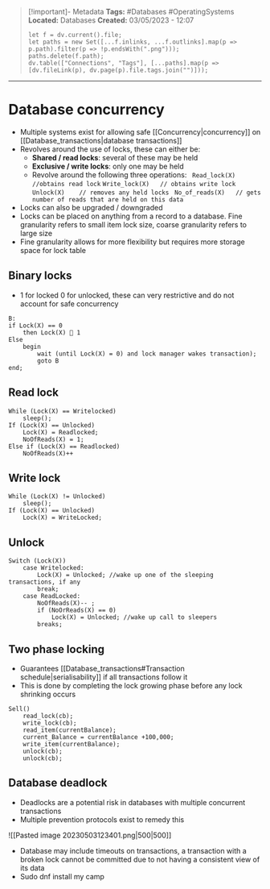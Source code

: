 > [!important]- Metadata
> **Tags:** #Databases #OperatingSystems 
> **Located:** Databases
> **Created:** 03/05/2023 - 12:07
> ```dataviewjs
> let f = dv.current().file;
> let paths = new Set([...f.inlinks, ...f.outlinks].map(p => p.path).filter(p => !p.endsWith(".png")));
> paths.delete(f.path);
> dv.table(["Connections", "Tags"], [...paths].map(p => [dv.fileLink(p), dv.page(p).file.tags.join("")]));
> ```

___
# Database concurrency
- Multiple systems exist for allowing safe [[Concurrency|concurrency]] on [[Database_transactions|database transactions]]
- Revolves around the use of locks, these can either be:
	- **Shared / read locks**: several of these may be held 
	- **Exclusive / write locks**: only one may be held
	- Revolve around the following three operations:
		` Read_lock(X)   //obtains read lock`
		 `Write_lock(X)   // obtains write lock`
		 `Unlock(X)    // removes any held locks `
		 `No_of_reads(X)   // gets number of reads that are held on this data`
- Locks can also be upgraded / downgraded 
- Locks can be placed on anything from a record to a database. Fine granularity refers to small item lock size, coarse granularity refers to large size
- Fine granularity allows for more flexibility but requires more storage space for lock table 
## Binary locks
- 1 for locked 0 for unlocked, these can very restrictive and do not account for safe concurrency 

```
B: 
if Lock(X) == 0
    then Lock(X)  1
Else
    begin
        wait (until Lock(X) = 0) and lock manager wakes transaction);
        goto B
end;
```

## Read lock
```
While (Lock(X) == Writelocked) 
    sleep();
If (Lock(X) == Unlocked) 
    Lock(X) = Readlocked;
    NoOfReads(X) = 1;
Else if (Lock(X) == Readlocked)
    NoOfReads(X)++
```

## Write lock
```
While (Lock(X) != Unlocked) 
    sleep();
If (Lock(X) == Unlocked)
    Lock(X) = WriteLocked;
```

## Unlock
```
Switch (Lock(X)) 
    case Writelocked:
        Lock(X) = Unlocked; //wake up one of the sleeping transactions, if any
        break;
    case ReadLocked:
        NoOfReads(X)-- ;
        if (NoOrReads(X) == 0)
            Lock(X) = Unlocked; //wake up call to sleepers
        breaks;
```

## Two phase locking
- Guarantees [[Database_transactions#Transaction schedule|serialisability]] if all transactions follow it 
- This is done by completing the lock growing phase before any lock shrinking occurs 

```
Sell()
    read_lock(cb);
    write_lock(cb);
    read_item(currentBalance);
    current_Balance = currentBalance +100,000;
    write_item(currentBalance); 
    unlock(cb);
    unlock(cb);
```


## Database deadlock 
- Deadlocks are a potential risk in databases with multiple concurrent transactions 
- Multiple prevention protocols exist to remedy this

![[Pasted image 20230503123401.png|500|500]]
- Database may include timeouts on transactions, a transaction with a broken lock cannot be committed due to not having a consistent view of its data
- Sudo dnf install my camp